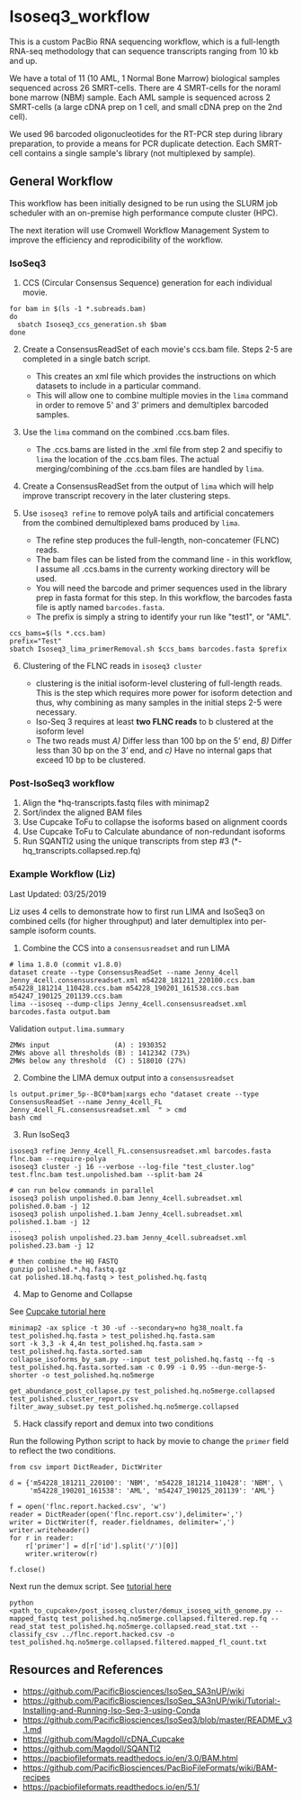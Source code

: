 # Isoseq3_workflow

This is a custom PacBio RNA sequencing workflow, which is a full-length RNA-seq methodology that can sequence transcripts ranging from 10 kb and up. 

We have a total of 11 (10 AML, 1 Normal Bone Marrow) biological samples sequenced across 26 SMRT-cells.  There are 4 SMRT-cells for the noraml bone marrow (NBM) sample. Each AML sample is sequenced across 2 SMRT-cells (a large cDNA prep on 1 cell, and small cDNA prep on the 2nd cell).

We used 96 barcoded oligonucleotides for the RT-PCR step during library preparation, to provide a means for PCR duplicate detection. Each SMRT-cell contains a single sample's library (not multiplexed by sample).


## General Workflow

This workflow has been initially designed to be run using the SLURM job scheduler with an on-premise high performance compute cluster (HPC). 

The next iteration will use Cromwell Workflow Management System to improve the efficiency and reprodicibility of the workflow. 

### IsoSeq3

1. CCS (Circular Consensus Sequence) generation for each individual movie. 

```
for bam in $(ls -1 *.subreads.bam) 
do
  sbatch Isoseq3_ccs_generation.sh $bam
done
```

2. Create a ConsensusReadSet of each movie's ccs.bam file. Steps 2-5 are completed in a single batch script. 
   - This creates an xml file which provides the instructions on which datasets to include in a particular command. 
   - This will allow one to combine multiple movies in the `lima` command  in order to remove 5' and 3' primers and demultiplex barcoded samples. 

3. Use the `lima` command on the combined .ccs.bam files.
   - The .ccs.bams are listed in the .xml file from step 2 and specifiy to `lima` the location of the .ccs.bam files. The actual merging/combining of the .ccs.bam files are handled by `lima`.  

4. Create a ConsensusReadSet from the output of `lima` which will help improve transcript recovery in the later clustering steps. 

5. Use `isoseq3 refine` to remove polyA tails and artificial concatemers from the combined demultiplexed bams produced by `lima`. 
   - The refine step produces the full-length, non-concatemer (FLNC) reads. 
   - The bam files can be listed from the command line - in this workflow, I assume all .ccs.bams in the currenty working directory will be used. 
   - You will need the barcode and primer sequences used in the library prep in fasta format for this step. In this workflow, the barcodes fasta file is aptly named `barcodes.fasta`. 
   - The prefix is simply a string to identify your run like "test1", or "AML". 

```
ccs_bams=$(ls *.ccs.bam)
prefix="Test"
sbatch Isoseq3_lima_primerRemoval.sh $ccs_bams barcodes.fasta $prefix 

```

6. Clustering of the FLNC reads in `isoseq3 cluster` 

   - clustering is the initial isoform-level clustering of full-length reads. This is the step which requires more power for isoform detection and thus, why combining as many samples in the initial steps 2-5 were necessary. 
   - Iso-Seq 3 requires at least **two FLNC reads** to b clustered at the isoform level
   - The two reads must *A)* Differ less than 100 bp on the 5’ end, *B)*  Differ less than 30 bp on the 3’ end, and *c)* Have no internal gaps that exceed 10 bp to be clustered. 


### Post-IsoSeq3 workflow

1. Align the *hq-transcripts.fastq files with minimap2
2. Sort/index the aligned BAM files 
3. Use Cupcake ToFu to collapse the isoforms based on alignment coords
4. Use Cupcake ToFu to Calculate abundance of non-redundant isoforms
5. Run SQANTI2 using the unique transcripts from step #3 (*-hq_transcripts.collapsed.rep.fq)


### Example Workflow (Liz)

Last Updated: 03/25/2019

Liz uses 4 cells to demonstrate how to first run LIMA and IsoSeq3 on combined cells (for higher throughput) and later demultiplex into per-sample isoform counts.

1. Combine the CCS into a `consensusreadset` and run LIMA

```
# lima 1.8.0 (commit v1.8.0)
dataset create --type ConsensusReadSet --name Jenny_4cell Jenny_4cell.consensusreadset.xml m54228_181211_220100.ccs.bam m54228_181214_110428.ccs.bam m54228_190201_161538.ccs.bam m54247_190125_201139.ccs.bam
lima --isoseq --dump-clips Jenny_4cell.consensusreadset.xml barcodes.fasta output.bam
```

Validation `output.lima.summary`
```
ZMWs input                (A) : 1930352
ZMWs above all thresholds (B) : 1412342 (73%)
ZMWs below any threshold  (C) : 518010 (27%)
```

2. Combine the LIMA demux output into a `consensusreadset`

```
ls output.primer_5p--BC0*bam|xargs echo "dataset create --type ConsensusReadSet --name Jenny_4cell_FL Jenny_4cell_FL.consensusreadset.xml  " > cmd
bash cmd
```

3. Run IsoSeq3

```
isoseq3 refine Jenny_4cell_FL.consensusreadset.xml barcodes.fasta flnc.bam --require-polya
isoseq3 cluster -j 16 --verbose --log-file "test_cluster.log"  test.flnc.bam test.unpolished.bam --split-bam 24

# can run below commands in parallel
isoseq3 polish unpolished.0.bam Jenny_4cell.subreadset.xml polished.0.bam -j 12
isoseq3 polish unpolished.1.bam Jenny_4cell.subreadset.xml polished.1.bam -j 12
...
isoseq3 polish unpolished.23.bam Jenny_4cell.subreadset.xml polished.23.bam -j 12

# then combine the HQ FASTQ
gunzip polished.*.hq.fastq.gz
cat polished.18.hq.fastq > test_polished.hq.fastq
```

4. Map to Genome and Collapse

See [Cupcake tutorial here](https://github.com/PacificBiosciences/IsoSeq_SA3nUP/wiki/What-to-do-after-Iso-Seq-Cluster%3F)

```
minimap2 -ax splice -t 30 -uf --secondary=no hg38_noalt.fa test_polished.hq.fasta > test_polished.hq.fasta.sam
sort -k 3,3 -k 4,4n test_polished.hq.fasta.sam > test_polished.hq.fasta.sorted.sam
collapse_isoforms_by_sam.py --input test_polished.hq.fastq --fq -s test_polished.hq.fasta.sorted.sam -c 0.99 -i 0.95 --dun-merge-5-shorter -o test_polished.hq.no5merge

get_abundance_post_collapse.py test_polished.hq.no5merge.collapsed test_polished.cluster_report.csv
filter_away_subset.py test_polished.hq.no5merge.collapsed
```

5. Hack classify report and demux into two conditions

Run the following Python script to hack by movie to change the `primer` field to reflect the two conditions.


```
from csv import DictReader, DictWriter

d = {'m54228_181211_220100': 'NBM', 'm54228_181214_110428': 'NBM', \
     'm54228_190201_161538': 'AML', 'm54247_190125_201139': 'AML'}
     
f = open('flnc.report.hacked.csv', 'w')
reader = DictReader(open('flnc.report.csv'),delimiter=',')
writer = DictWriter(f, reader.fieldnames, delimiter=',')
writer.writeheader()
for r in reader:
    r['primer'] = d[r['id'].split('/')[0]]
    writer.writerow(r)

f.close()
```

Next run the demux script. See [tutorial here](https://github.com/Magdoll/cDNA_Cupcake/wiki/Tutorial:-Demultiplexing-SMRT-Link-Iso-Seq-Jobs#mapped)

```
python <path_to_cupcake>/post_isoseq_cluster/demux_isoseq_with_genome.py --mapped_fastq test_polished.hq.no5merge.collapsed.filtered.rep.fq --read_stat test_polished.hq.no5merge.collapsed.read_stat.txt --classify_csv ../flnc.report.hacked.csv -o test_polished.hq.no5merge.collapsed.filtered.mapped_fl_count.txt
```

## Resources and References

- https://github.com/PacificBiosciences/IsoSeq_SA3nUP/wiki
- https://github.com/PacificBiosciences/IsoSeq_SA3nUP/wiki/Tutorial:-Installing-and-Running-Iso-Seq-3-using-Conda
- https://github.com/PacificBiosciences/IsoSeq3/blob/master/README_v3.1.md
- https://github.com/Magdoll/cDNA_Cupcake
- https://github.com/Magdoll/SQANTI2
- https://pacbiofileformats.readthedocs.io/en/3.0/BAM.html
- https://github.com/PacificBiosciences/PacBioFileFormats/wiki/BAM-recipes 
- https://pacbiofileformats.readthedocs.io/en/5.1/


